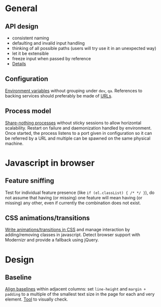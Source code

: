 # General

## API design

* consistent naming
* defaulting and invalid input handling
* thinking of all possible paths (users will try use it in an unexpected way)
* let it be extensible
* freeze input when passed by reference
* [Details](http://coding.smashingmagazine.com/2012/10/09/designing-javascript-apis-usability/)

## Configuration

[Environment variables](http://www.12factor.net/config) without grouping under `dev`, `qa`. References to backing services should preferably be made of [URLs](http://www.12factor.net/backing-services).

## Process model

[Share-nothing processes](http://www.12factor.net/concurrency) without sticky sessions to allow horizontal scalability. Restart on failure and daemonization handled by environment. Once started, the process listens to a port given in configuration so it can be referred by a URL and multiple can be spawned on the same physical machine.

# Javascript in browser

## Feature sniffing

Test for individual feature presence (like `if (el.classList) { /* */ }`), do not assume that having (or missing) one feature will mean having (or missing) any other, even if currently the combination does not exist.

## CSS animations/transitions

[Write animations/transitions in CSS](http://coding.smashingmagazine.com/2012/11/19/building-relationship-between-css-javascript/) and manage interaction by adding/removing classes in javascript. Detect browser support with Modernizr and provide a fallback using jQuery.

# Design

## Baseline

[Align baselines](http://coding.smashingmagazine.com/2012/12/17/css-baseline-the-good-the-bad-and-the-ugly/) within adjacent columns: set `line-height` and `margin + padding` to a multiple of the smallest text size in the page for each and very element. [Tool](https://github.com/jkeyes/baseline) to visually check.